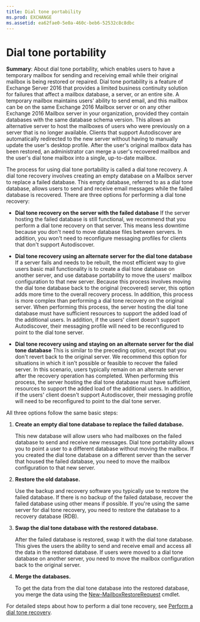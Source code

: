```yaml
---
title: Dial tone portability
ms.prod: EXCHANGE
ms.assetid: ea62fae0-5e0a-460c-beb6-52532c8c8dbc
---
```



# Dial tone portability
 **Summary**: About dial tone portability, which enables users to have a temporary mailbox for sending and receiving email while their original mailbox is being restored or repaired.
Dial tone portability is a feature of Exchange Server 2016 that provides a limited business continuity solution for failures that affect a mailbox database, a server, or an entire site. A temporary mailbox maintains users' ability to send email, and this mailbox can be on the same Exchange 2016 Mailbox server or on any other Exchange 2016 Mailbox server in your organization, provided they contain databases with the same database schema version. This allows an alternative server to host the mailboxes of users who were previously on a server that is no longer available. Clients that support Autodiscover are automatically redirected to the new server without having to manually update the user's desktop profile. After the user's original mailbox data has been restored, an administrator can merge a user's recovered mailbox and the user's dial tone mailbox into a single, up-to-date mailbox.
  
    
    

The process for using dial tone portability is called a dial tone recovery. A dial tone recovery involves creating an empty database on a Mailbox server to replace a failed database. This empty database, referred to as a dial tone database, allows users to send and receive email messages while the failed database is recovered.
There are three options for performing a dial tone recovery:
  
    
    


- **Dial tone recovery on the server with the failed database** If the server hosting the failed database is still functional, we recommend that you perform a dial tone recovery on that server. This means less downtime because you don't need to move database files between servers. In addition, you won't need to reconfigure messaging profiles for clients that don't support Autodiscover.
    
  
- **Dial tone recovery using an alternate server for the dial tone database** If a server fails and needs to be rebuilt, the most efficient way to give users basic mail functionality is to create a dial tone database on another server, and use database portability to move the users' mailbox configuration to that new server. Because this process involves moving the dial tone database back to the original (recovered) server, this option adds more time to the overall recovery process. In addition, this process is more complex than performing a dial tone recovery on the original server. When performing this process, the server hosting the dial tone database must have sufficient resources to support the added load of the additional users. In addition, if the users' client doesn't support Autodiscover, their messaging profile will need to be reconfigured to point to the dial tone server.
    
  
- **Dial tone recovery using and staying on an alternate server for the dial tone database** This is similar to the preceding option, except that you don't revert back to the original server. We recommend this option for situations in which it isn't possible or feasible to recover the failed server. In this scenario, users typically remain on an alternate server after the recovery operation has completed. When performing this process, the server hosting the dial tone database must have sufficient resources to support the added load of the additional users. In addition, if the users' client doesn't support Autodiscover, their messaging profile will need to be reconfigured to point to the dial tone server.
    
  
All three options follow the same basic steps:
1. **Create an empty dial tone database to replace the failed database.**
    
    This new database will allow users who had mailboxes on the failed database to send and receive new messages. Dial tone portability allows you to point a user to a different database without moving the mailbox. If you created the dial tone database on a different server than the server that housed the failed database, you need to move the mailbox configuration to that new server.
    
  
2. **Restore the old database.**
    
    Use the backup and recovery software you typically use to restore the failed database. If there is no backup of the failed database, recover the failed database using other means if possible. If you're using the same server for dial tone recovery, you need to restore the database to a recovery database (RDB).
    
  
3. **Swap the dial tone database with the restored database.**
    
    After the failed database is restored, swap it with the dial tone database. This gives the users the ability to send and receive email and access all the data in the restored database. If users were moved to a dial tone database on another server, you need to move the mailbox configuration back to the original server.
    
  
4. **Merge the databases.**
    
    To get the data from the dial tone database into the restored database, you merge the data using the  [New-MailboxRestoreRequest](http://technet.microsoft.com/library/0b67defd-3c6c-4470-acfa-7f22a6c1d2bd.aspx) cmdlet.
    
  
For detailed steps about how to perform a dial tone recovery, see  [Perform a dial tone recovery](perform-a-dial-tone-recovery.md).
